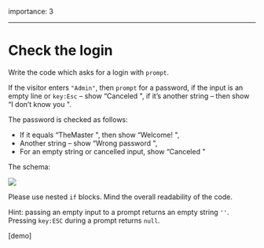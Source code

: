 importance: 3

---

# Check the login

Write the code which asks for a login with `prompt`.

If the visitor enters `"Admin"`, then `prompt` for a password, if the input is an empty line or `key:Esc` – show “Canceled ", if it’s another string – then show “I don’t know you ".

The password is checked as follows:

- If it equals “TheMaster ", then show “Welcome! ",
- Another string – show “Wrong password ",
- For an empty string or cancelled input, show “Canceled "

The schema:

![](ifelse_task.svg)

Please use nested `if` blocks. Mind the overall readability of the code.

Hint: passing an empty input to a prompt returns an empty string `''`. Pressing `key:ESC` during a prompt returns `null`.

\[demo\]
